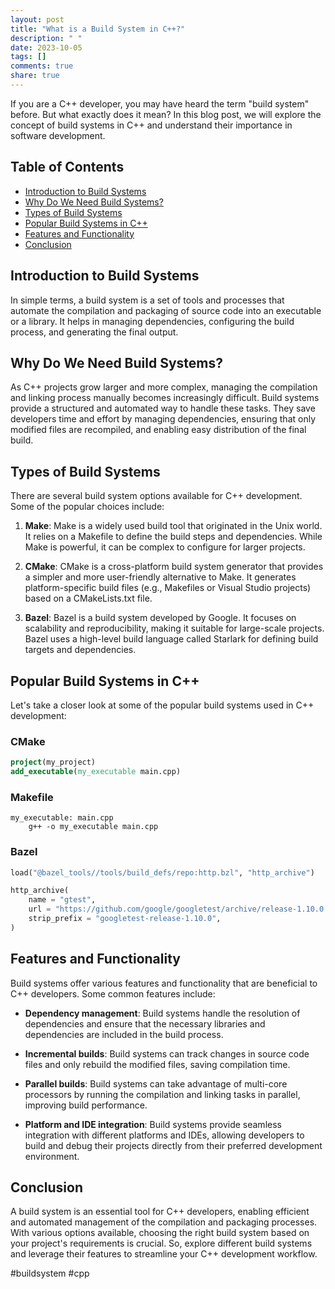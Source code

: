 ```yaml
---
layout: post
title: "What is a Build System in C++?"
description: " "
date: 2023-10-05
tags: []
comments: true
share: true
---
```


If you are a C++ developer, you may have heard the term "build system" before. But what exactly does it mean? In this blog post, we will explore the concept of build systems in C++ and understand their importance in software development.

## Table of Contents
- [Introduction to Build Systems](#introduction-to-build-systems)
- [Why Do We Need Build Systems?](#why-do-we-need-build-systems)
- [Types of Build Systems](#types-of-build-systems)
- [Popular Build Systems in C++](#popular-build-systems-in-c)
- [Features and Functionality](#features-and-functionality)
- [Conclusion](#conclusion)

## Introduction to Build Systems
In simple terms, a build system is a set of tools and processes that automate the compilation and packaging of source code into an executable or a library. It helps in managing dependencies, configuring the build process, and generating the final output.

## Why Do We Need Build Systems?
As C++ projects grow larger and more complex, managing the compilation and linking process manually becomes increasingly difficult. Build systems provide a structured and automated way to handle these tasks. They save developers time and effort by managing dependencies, ensuring that only modified files are recompiled, and enabling easy distribution of the final build.

## Types of Build Systems
There are several build system options available for C++ development. Some of the popular choices include:

1. **Make**: Make is a widely used build tool that originated in the Unix world. It relies on a Makefile to define the build steps and dependencies. While Make is powerful, it can be complex to configure for larger projects.

2. **CMake**: CMake is a cross-platform build system generator that provides a simpler and more user-friendly alternative to Make. It generates platform-specific build files (e.g., Makefiles or Visual Studio projects) based on a CMakeLists.txt file.

3. **Bazel**: Bazel is a build system developed by Google. It focuses on scalability and reproducibility, making it suitable for large-scale projects. Bazel uses a high-level build language called Starlark for defining build targets and dependencies.

## Popular Build Systems in C++
Let's take a closer look at some of the popular build systems used in C++ development:

### CMake
```cmake
project(my_project)
add_executable(my_executable main.cpp)
```

### Makefile
```make
my_executable: main.cpp
    g++ -o my_executable main.cpp
```

### Bazel
```python
load("@bazel_tools//tools/build_defs/repo:http.bzl", "http_archive")

http_archive(
    name = "gtest",
    url = "https://github.com/google/googletest/archive/release-1.10.0.tar.gz",
    strip_prefix = "googletest-release-1.10.0",
)
```

## Features and Functionality
Build systems offer various features and functionality that are beneficial to C++ developers. Some common features include:

- **Dependency management**: Build systems handle the resolution of dependencies and ensure that the necessary libraries and dependencies are included in the build process.

- **Incremental builds**: Build systems can track changes in source code files and only rebuild the modified files, saving compilation time.

- **Parallel builds**: Build systems can take advantage of multi-core processors by running the compilation and linking tasks in parallel, improving build performance.

- **Platform and IDE integration**: Build systems provide seamless integration with different platforms and IDEs, allowing developers to build and debug their projects directly from their preferred development environment.

## Conclusion
A build system is an essential tool for C++ developers, enabling efficient and automated management of the compilation and packaging processes. With various options available, choosing the right build system based on your project's requirements is crucial. So, explore different build systems and leverage their features to streamline your C++ development workflow.

#buildsystem #cpp